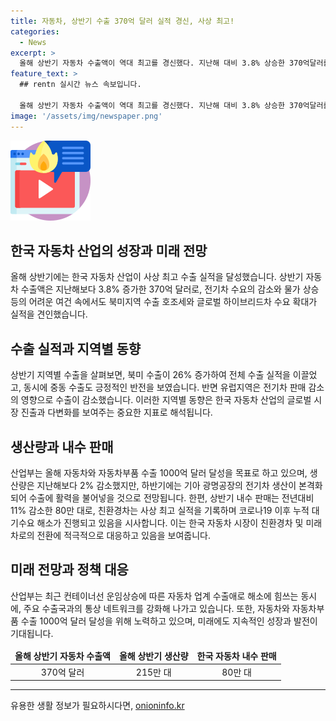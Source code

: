 ```yaml
---
title: 자동차, 상반기 수출 370억 달러 실적 경신, 사상 최고!
categories:
  - News
excerpt: >
  올해 상반기 자동차 수출액이 역대 최고를 경신했다. 지난해 대비 3.8% 상승한 370억달러를 기록했으며, 전기차를 중심으로 한 글로벌 대기수요 감소와 고물가로 가처분소득이 줄어든 어려운 여건 속에서도 북미지역 수출 호조세와 글로벌 하이브리드차 수요 증가 등이 실적을 견인했다. 상반기 지역별 수출은 북미 수출이 26% 증가하여 전체 수출 실적을 주도했고, 대중동 수출은 8개월 만에 플러스로 돌아섰다. 생산량은 2% 감소한 215만 대였으며, 내수 판매는 11% 감소한 80만 대로 나타났다.산업통상자원부는 올해 자동차와 자동차부품 수출 1000억달러를 달성할 것으로 기대하고 있다.
feature_text: >
  ## rentn 실시간 뉴스 속보입니다.

  올해 상반기 자동차 수출액이 역대 최고를 경신했다. 지난해 대비 3.8% 상승한 370억달러를 기록했으며, 전기차를 중심으로 한 글로벌 대기수요 감소와 고물가로 가처분소득이 줄어든 어려운 여건 속에서도 북미지역 수출 호조세와 글로벌 하이브리드차 수요 증가 등이 실적을 견인했다. 상반기 지역별 수출은 북미 수출이 26% 증가하여 전체 수출 실적을 주도했고, 대중동 수출은 8개월 만에 플러스로 돌아섰다. 생산량은 2% 감소한 215만 대였으며, 내수 판매는 11% 감소한 80만 대로 나타났다.산업통상자원부는 올해 자동차와 자동차부품 수출 1000억달러를 달성할 것으로 기대하고 있다.
image: '/assets/img/newspaper.png'
---
```


<p><img src="/assets/img/news.png" alt="rentncar 속보" /></p>

<h2 data-ke-size="size26">한국 자동차 산업의 성장과 미래 전망</h2>

<p data-ke-size="size16">올해 상반기에는 한국 자동차 산업이 사상 최고 수출 실적을 달성했습니다. 상반기 자동차 수출액은 지난해보다 3.8% 증가한 370억 달러로, 전기차 수요의 감소와 물가 상승 등의 어려운 여건 속에서도 북미지역 수출 호조세와 글로벌 하이브리드차 수요 확대가 실적을 견인했습니다.</p>

<h2 data-ke-size="size24">수출 실적과 지역별 동향</h2>

<p data-ke-size="size16">상반기 지역별 수출을 살펴보면, 북미 수출이 26% 증가하여 전체 수출 실적을 이끌었고, 동시에 중동 수출도 긍정적인 반전을 보였습니다. 반면 유럽지역은 전기차 판매 감소의 영향으로 수출이 감소했습니다. 이러한 지역별 동향은 한국 자동차 산업의 글로벌 시장 진출과 다변화를 보여주는 중요한 지표로 해석됩니다.</p>

<h2 data-ke-size="size24">생산량과 내수 판매</h2>

<p data-ke-size="size16">산업부는 올해 자동차와 자동차부품 수출 1000억 달러 달성을 목표로 하고 있으며, 생산량은 지난해보다 2% 감소했지만, 하반기에는 기아 광명공장의 전기차 생산이 본격화되어 수출에 활력을 불어넣을 것으로 전망됩니다. 한편, 상반기 내수 판매는 전년대비 11% 감소한 80만 대로, 친환경차는 사상 최고 실적을 기록하며 코로나19 이후 누적 대기수요 해소가 진행되고 있음을 시사합니다. 이는 한국 자동차 시장이 친환경차 및 미래차로의 전환에 적극적으로 대응하고 있음을 보여줍니다.</p>

<h2 data-ke-size="size24">미래 전망과 정책 대응</h2>

<p data-ke-size="size16">산업부는 최근 컨테이너선 운임상승에 따른 자동차 업계 수출애로 해소에 힘쓰는 동시에, 주요 수출국과의 통상 네트워크를 강화해 나가고 있습니다. 또한, 자동차와 자동차부품 수출 1000억 달러 달성을 위해 노력하고 있으며, 미래에도 지속적인 성장과 발전이 기대됩니다.</p>

<table>
<thead>
<tr>
<td style="text-align: center; height: 17px;"><b>올해 상반기 자동차 수출액</b></td>
<td style="text-align: center; height: 17px;"><b>올해 상반기 생산량</b></td>
<td style="text-align: center; height: 17px;"><b>한국 자동차 내수 판매</b></td>
</tr>
</thead>
<tr>
<td style="text-align: center; height: 17px;">370억 달러</td>
<td style="text-align: center; height: 17px;">215만 대</td>
<td style="text-align: center; height: 17px;">80만 대</td>
</tr>
</table>

<hr>
유용한 생활 정보가 필요하시다면, <a href="https://onioninfo.kr" rel="dofollow">onioninfo.kr</a>


